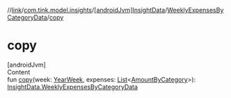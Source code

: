 //[link](../../../index.md)/[com.tink.model.insights](../../index.md)/[[androidJvm]InsightData](../index.md)/[WeeklyExpensesByCategoryData](index.md)/[copy](copy.md)



# copy  
[androidJvm]  
Content  
fun [copy](copy.md)(week: [YearWeek](../../../com.tink.model.time/[android-jvm]-year-week/index.md), expenses: [List](https://kotlinlang.org/api/latest/jvm/stdlib/kotlin.collections/-list/index.html)<[AmountByCategory](../../../com.tink.model.relations/[android-jvm]-amount-by-category/index.md)>): [InsightData.WeeklyExpensesByCategoryData](index.md)  



